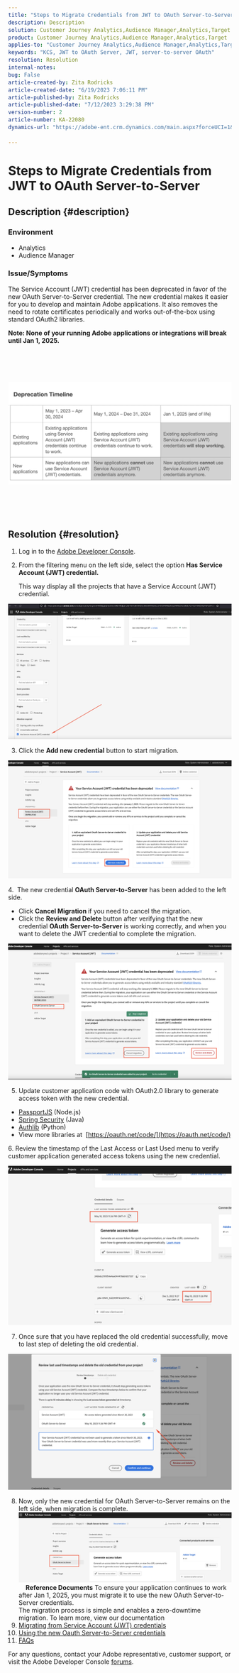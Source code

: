 ```yaml
---
title: "Steps to Migrate Credentials from JWT to OAuth Server-to-Server"
description: Description
solution: Customer Journey Analytics,Audience Manager,Analytics,Target
product: Customer Journey Analytics,Audience Manager,Analytics,Target
applies-to: "Customer Journey Analytics,Audience Manager,Analytics,Target"
keywords: "KCS, JWT to OAuth Server, JWT, server-to-server OAuth"
resolution: Resolution
internal-notes: 
bug: False
article-created-by: Zita Rodricks
article-created-date: "6/19/2023 7:06:11 PM"
article-published-by: Zita Rodricks
article-published-date: "7/12/2023 3:29:38 PM"
version-number: 2
article-number: KA-22080
dynamics-url: "https://adobe-ent.crm.dynamics.com/main.aspx?forceUCI=1&pagetype=entityrecord&etn=knowledgearticle&id=f3a63955-d40e-ee11-8f6d-6045bd006b3d"

---
```

# Steps to Migrate Credentials from JWT to OAuth Server-to-Server

## Description {#description}


### Environment

- Analytics
- Audience Manager


### Issue/Symptoms

The Service Account (JWT) credential has been deprecated in favor of the new OAuth Server-to-Server credential. The new credential makes it easier for you to develop and maintain Adobe applications. It also removes the need to rotate certificates periodically and works out-of-the-box using standard OAuth2 libraries. 

<b>Note: None of your running Adobe applications or integrations will break until Jan 1, 2025.</b>
<br><br> <br><br> <br><br><b>![](assets/___f5a63955-d40e-ee11-8f6d-6045bd006b3d___.png)</b><br><br> <br><br> <br>

## Resolution {#resolution}


1. Log in to the [Adobe Developer Console](https://auth.services.adobe.com/en_US/index.html?callback=https%3A%2F%2Fims-na1.adobelogin.com%2Fims%2Fadobeid%2FUDPWeb1%2FAdobeID%2Ftoken%3Fredirect_uri%3Dhttps%253A%252F%252Fdeveloper.adobe.com%252Fconsole%2523old_hash%253D%2526from_ims%253Dtrue%253Fclient_id%253DUDPWeb1%2526api%253Dauthorize%2526scope%253DAdobeID%252Copenid%252Cadobeio_api%252Cgnav%252Cread_organizations%252Cadditional_info.projectedProductContext%252Cunified_dev_portal%252Cadditional_info.roles%252Cread_pc.dma_bullseye%252Csession%252Cadobeio.appregistry.read%252Cadobeio.appregistry.write%252Ctest-users.read%252Ctest-users.write%252Cclient.read%252Cdevconsole.email_alerts%252Cservice_principals.write%252Cservice_principals.read%252Cmanage_client_secrets%252Cclient.manage.ui%252Cread_client_secret%26state%3D%257B%2522jslibver%2522%253A%2522v2-v0.38.0-17-g633319d%2522%252C%2522nonce%2522%253A%25228935785551777687%2522%257D%26code_challenge_method%3Dplain%26use_ms_for_expiry%3Dtrue&amp;client_id=UDPWeb1&amp;scope=AdobeID%2Copenid%2Cadobeio_api%2Cgnav%2Cread_organizations%2Cadditional_info.projectedProductContext%2Cunified_dev_portal%2Cadditional_info.roles%2Cread_pc.dma_bullseye%2Csession%2Cadobeio.appregistry.read%2Cadobeio.appregistry.write%2Ctest-users.read%2Ctest-users.write%2Cclient.read%2Cdevconsole.email_alerts%2Cservice_principals.write%2Cservice_principals.read%2Cmanage_client_secrets%2Cclient.manage.ui%2Cread_client_secret&amp;denied_callback=https%3A%2F%2Fims-na1.adobelogin.com%2Fims%2Fdenied%2FUDPWeb1%3Fredirect_uri%3Dhttps%253A%252F%252Fdeveloper.adobe.com%252Fconsole%2523old_hash%253D%2526from_ims%253Dtrue%253Fclient_id%253DUDPWeb1%2526api%253Dauthorize%2526scope%253DAdobeID%252Copenid%252Cadobeio_api%252Cgnav%252Cread_organizations%252Cadditional_info.projectedProductContext%252Cunified_dev_portal%252Cadditional_info.roles%252Cread_pc.dma_bullseye%252Csession%252Cadobeio.appregistry.read%252Cadobeio.appregistry.write%252Ctest-users.read%252Ctest-users.write%252Cclient.read%252Cdevconsole.email_alerts%252Cservice_principals.write%252Cservice_principals.read%252Cmanage_client_secrets%252Cclient.manage.ui%252Cread_client_secret%26response_type%3Dtoken%26state%3D%257B%2522jslibver%2522%253A%2522v2-v0.38.0-17-g633319d%2522%252C%2522nonce%2522%253A%25228935785551777687%2522%257D&amp;state=%7B%22jslibver%22%3A%22v2-v0.38.0-17-g633319d%22%2C%22nonce%22%3A%228935785551777687%22%7D&amp;relay=52c8fdbc-86a5-4f44-9007-22c9bfd518eb&amp;locale=en_US&amp;flow_type=token&amp;idp_flow_type=login&amp;s_p=google%2Cfacebook%2Capple&amp;response_type=token#/).
2. From the filtering menu on the left side, select the option <b>Has Service Account (JWT) credential. </b>

    This way display all the projects that have a Service Account (JWT) credential.


![](assets/cd2bbdf1-fbf5-ed11-8848-6045bd006704.png)

3. Click the <b>Add new credential</b> button to start migration.

![](assets/0b40853d-faf5-ed11-8848-6045bd006704.png)

4.  The new credential <b>OAuth Server-to-Server</b> has been added to the left side.

- Click <b>Cancel Migration </b>if you need to cancel the migration.
- Click the <b>Review and Delete </b>button after verifying that the new credential <b>OAuth Server-to-Server</b> is working correctly, and when you want to delete the JWT credential to complete the migration.


![](assets/0c40853d-faf5-ed11-8848-6045bd006704.png)

5. Update customer application code with OAuth2.0 library to generate access token with the new credential.

- [PassportJS](https://github.com/jaredhanson/passport) (Node.js)
- [Spring Security](https://spring.io/projects/spring-security) (Java)
- [Authlib](https://github.com/lepture/authlib) (Python)
- View more libraries at  [https://oauth.net/code/](https://oauth.net/code/)


6. Review the timestamp of the Last Access or Last Used menu to verify customer application generated access tokens using the new credential.

![](assets/ec2fbb7e-faf5-ed11-8848-6045bd006704.png)

7. Once sure that you have replaced the old credential successfully, move to last step of deleting the old credential.

![](assets/ee2fbb7e-faf5-ed11-8848-6045bd006704.png)

8. Now, only the new credential for OAuth Server-to-Server remains on the left side, when migration is complete.
![](assets/8af9839f-fff5-ed11-8848-6045bd006e5a.png)
 
 
<b>Reference Documents</b>
To ensure your application continues to work after Jan 1, 2025, you must migrate it to use the new OAuth Server-to-Server credentials.<br>The migration process is simple and enables a zero-downtime migration. To learn more, view our documentation 
1. [Migrating from Service Account (JWT) credentials](https://nam04.safelinks.protection.outlook.com/?url=https%3A%2F%2Fpostoffice.adobe.com%2Fpo-server%2Flink%2Fredirect%3Ftarget%3DeyJhbGciOiJIUzUxMiJ9.eyJ0ZW1wbGF0ZSI6ImJsZXRoZXJfbm90aWNlX29hdXRoX3NlcnZlcl90b19zZXJ2ZXIiLCJlbWFpbEFkZHJlc3MiOiJndXd1K3NvbmVAYWRvYmV0ZXN0LmNvbSIsInJlcXVlc3RJZCI6IjM0ZjIyNTMwLThjMzEtNDlkNC1iZjEyLThlZGIyY2E0ODdhOCIsImxpbmsiOiJodHRwczovL3d3dy5hZG9iZS5jb20vZ28vZGV2c19zMnNfbWlncmF0aW9uX2d1aWRlIiwibGFiZWwiOiI5IiwibG9jYWxlIjoiZW5fVVMifQ.Pr8LjAW5wq_tEqCQLs4Y2fwJSTW_Z2FH0CIVInolEKvySfPDiF7vl8Hg4S9ne_V6a74oLfCVzc99EE9K4XUoBQ&amp;data=05%7C01%7Cguwu%40adobe.com%7C3b1b2261ea264d45d9df08db4ce8a7de%7Cfa7b1b5a7b34438794aed2c178decee1%7C0%7C0%7C638188334359675040%7CUnknown%7CTWFpbGZsb3d8eyJWIjoiMC4wLjAwMDAiLCJQIjoiV2luMzIiLCJBTiI6Ik1haWwiLCJXVCI6Mn0%3D%7C3000%7C%7C%7C&amp;sdata=dd8x%2FoDHh0QUi3xboxa78uA54JXEaVq5qYkP8zkvymk%3D&amp;reserved=0)
2. [Using the new Oauth Server-to-Server credentials](https://nam04.safelinks.protection.outlook.com/?url=https%3A%2F%2Fpostoffice.adobe.com%2Fpo-server%2Flink%2Fredirect%3Ftarget%3DeyJhbGciOiJIUzUxMiJ9.eyJ0ZW1wbGF0ZSI6ImJsZXRoZXJfbm90aWNlX29hdXRoX3NlcnZlcl90b19zZXJ2ZXIiLCJlbWFpbEFkZHJlc3MiOiJndXd1K3NvbmVAYWRvYmV0ZXN0LmNvbSIsInJlcXVlc3RJZCI6IjM0ZjIyNTMwLThjMzEtNDlkNC1iZjEyLThlZGIyY2E0ODdhOCIsImxpbmsiOiJodHRwczovL3d3dy5hZG9iZS5jb20vZ28vZGV2c19zMnNfY3JlZGVudGlhbF9vdmVydmlldyIsImxhYmVsIjoiMTAiLCJsb2NhbGUiOiJlbl9VUyJ9.c-c4--RAgDvS0l-WI5yIuYBIbzL7OeWXepCCfSzR1AkdVnrTZmWmm7jYmu11JqHZ_UBPANJqYEzEZrtydXY0YQ&amp;data=05%7C01%7Cguwu%40adobe.com%7C3b1b2261ea264d45d9df08db4ce8a7de%7Cfa7b1b5a7b34438794aed2c178decee1%7C0%7C0%7C638188334359675040%7CUnknown%7CTWFpbGZsb3d8eyJWIjoiMC4wLjAwMDAiLCJQIjoiV2luMzIiLCJBTiI6Ik1haWwiLCJXVCI6Mn0%3D%7C3000%7C%7C%7C&amp;sdata=YwiTIXMxPv9MhhEhVR3sv0g%2Bqi4NP8OERnJxE9C65I0%3D&amp;reserved=0)
3. [FAQs](https://nam04.safelinks.protection.outlook.com/?url=https%3A%2F%2Fpostoffice.adobe.com%2Fpo-server%2Flink%2Fredirect%3Ftarget%3DeyJhbGciOiJIUzUxMiJ9.eyJ0ZW1wbGF0ZSI6ImJsZXRoZXJfbm90aWNlX29hdXRoX3NlcnZlcl90b19zZXJ2ZXIiLCJlbWFpbEFkZHJlc3MiOiJndXd1K3NvbmVAYWRvYmV0ZXN0LmNvbSIsInJlcXVlc3RJZCI6IjM0ZjIyNTMwLThjMzEtNDlkNC1iZjEyLThlZGIyY2E0ODdhOCIsImxpbmsiOiJodHRwczovL3d3dy5hZG9iZS5jb20vZ28vZGV2c19zMnNfbWlncmF0aW9uX2d1aWRlX2ZhcSIsImxhYmVsIjoiMTEiLCJsb2NhbGUiOiJlbl9VUyJ9.8IlQUL_WbLKsMUDG4VHvqnwqI0l6TzEXSN0I_R_dXCswvDQpusEgm5LstaLYWzPy0crhk_ShRbmjZvMVS5t1Mg&amp;data=05%7C01%7Cguwu%40adobe.com%7C3b1b2261ea264d45d9df08db4ce8a7de%7Cfa7b1b5a7b34438794aed2c178decee1%7C0%7C0%7C638188334359675040%7CUnknown%7CTWFpbGZsb3d8eyJWIjoiMC4wLjAwMDAiLCJQIjoiV2luMzIiLCJBTiI6Ik1haWwiLCJXVCI6Mn0%3D%7C3000%7C%7C%7C&amp;sdata=n4WBY0gemPujdOZRaTMICsePuQJsuh9STbkgEsvyai8%3D&amp;reserved=0)


For any questions, contact your Adobe representative, customer support, or visit the Adobe Developer Console [forums](https://nam04.safelinks.protection.outlook.com/?url=https%3A%2F%2Fpostoffice.adobe.com%2Fpo-server%2Flink%2Fredirect%3Ftarget%3DeyJhbGciOiJIUzUxMiJ9.eyJ0ZW1wbGF0ZSI6ImJsZXRoZXJfbm90aWNlX29hdXRoX3NlcnZlcl90b19zZXJ2ZXIiLCJlbWFpbEFkZHJlc3MiOiJndXd1K3NvbmVAYWRvYmV0ZXN0LmNvbSIsInJlcXVlc3RJZCI6IjM0ZjIyNTMwLThjMzEtNDlkNC1iZjEyLThlZGIyY2E0ODdhOCIsImxpbmsiOiJodHRwczovL2V4cGVyaWVuY2VsZWFndWVjb21tdW5pdGllcy5hZG9iZS5jb20vdDUvYWRvYmUtZGV2ZWxvcGVyLWNvbnNvbGUvY3QtcC9hZG9iZS1pby1jb25zb2xlIiwibGFiZWwiOiIxMiIsImxvY2FsZSI6ImVuX1VTIn0.P8FY77-eRzVSjnf09no_Hn5owFmpREoMVLK5OSTU6WWBApUGuQH0fokMAu1R0L-uTQlCovlnIGYD7NRoqMFD8g&amp;data=05%7C01%7Cguwu%40adobe.com%7C3b1b2261ea264d45d9df08db4ce8a7de%7Cfa7b1b5a7b34438794aed2c178decee1%7C0%7C0%7C638188334359675040%7CUnknown%7CTWFpbGZsb3d8eyJWIjoiMC4wLjAwMDAiLCJQIjoiV2luMzIiLCJBTiI6Ik1haWwiLCJXVCI6Mn0%3D%7C3000%7C%7C%7C&amp;sdata=%2FhbICP9PCZsfsNDrBYaGlEb%2FREbBJMjNZeWPzoOPJsk%3D&amp;reserved=0).
